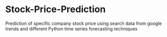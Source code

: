 # Stock-Price-Prediction
Prediction of specific company stock price using search data from google trends and different Python time series forecasting techniques
